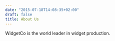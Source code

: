 ```yaml
---
date: "2015-07-18T14:08:35+02:00"
draft: false
title: About Us
---
```


WidgetCo is the world leader in widget production.
